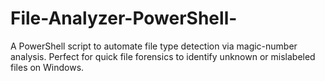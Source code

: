 # File-Analyzer-PowerShell-
A PowerShell script to automate file type detection via magic-number analysis. Perfect for quick file forensics to identify unknown or mislabeled files on Windows.
